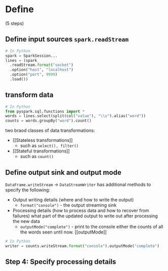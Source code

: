 # Define 
(5 steps)
##  Define input sources `spark.readStream`

```py
# In Python
spark = SparkSession...
lines = (spark
  .readStream.format("socket")
  .option("host", "localhost")
  .option("port", 9999)
  .load())
```

## transform data
```py
# In Python
from pyspark.sql.functions import *
words = lines.select(split(col("value"), "\\s").alias("word"))
counts = words.groupBy("word").count()
```

two braod classes of data transformations:
* [[Stateless transformations]]
	* such as `select(), filter()`
* [[Stateful transformations]]
	* such as `count()`

## Define output sink and output mode
`DataFrame.writeStream` -> `DataStreamWriter` has additional methods to specify the following:
-   Output writing details (where and how to write the output)
	-   `format("console")` - the output streaming sink
-   Processing details (how to process data and how to recover from failures) what part of the updated output to write out after processing the new data
	- `outputMode("complete")`  - print to the console either the counts of all the words seen until now. [[outputMode]]
```py
# In Python
writer = counts.writeStream.format("console").outputMode("complete")
```

## Step 4: Specify processing details